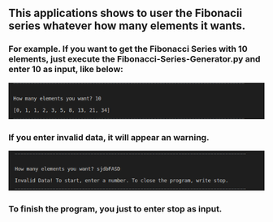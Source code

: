 ## This applications shows to user the Fibonacii series whatever how many elements it wants.
### For example. If you want to get the Fibonacci Series with 10 elements, just execute the Fibonacci-Series-Generator.py and enter 10 as input, like below:

<img src="https://github.com/jgmarquesm/Python/blob/main/Fibonacci%20Series/img/10-elements-example.png" alt="10 elements example">

### If you enter invalid data, it will appear an warning.

<img src="https://github.com/jgmarquesm/Python/blob/main/Fibonacci%20Series/img/Invalid-data-example.png" alt="Invalid data example">

### To finish the program, you just to enter stop as input.



